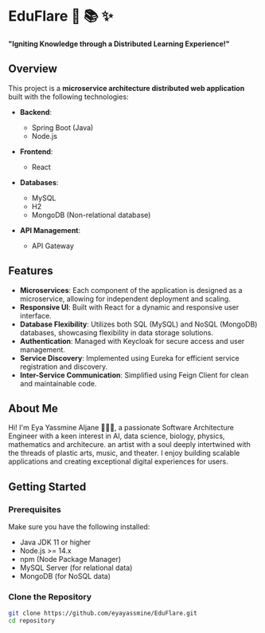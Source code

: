 # EduFlare 🔮 📚 ✨

**"Igniting Knowledge through a Distributed Learning Experience!"**

## Overview
This project is a **microservice architecture distributed web application** built with the following technologies:

- **Backend**: 
  - Spring Boot (Java)
  - Node.js

- **Frontend**: 
  - React

- **Databases**: 
  - MySQL
  - H2
  - MongoDB (Non-relational database)

- **API Management**: 
  - API Gateway

## Features

- **Microservices**: Each component of the application is designed as a microservice, allowing for independent deployment and scaling.
- **Responsive UI**: Built with React for a dynamic and responsive user interface.
- **Database Flexibility**: Utilizes both SQL (MySQL) and NoSQL (MongoDB) databases, showcasing flexibility in data storage solutions.
- **Authentication**: Managed with Keycloak for secure access and user management.
- **Service Discovery**: Implemented using Eureka for efficient service registration and discovery.
- **Inter-Service Communication**: Simplified using Feign Client for clean and maintainable code.

## About Me

Hi! I'm Eya Yassmine Aljane 🌼🌸🌿, a passionate Software Architecture Engineer with a keen interest in AI, data science, biology, physics, mathematics and architecure. an artist with a soul deeply intertwined with the threads of plastic arts, music, and theater. I enjoy building scalable applications and creating exceptional digital experiences for users.



## Getting Started

### Prerequisites

Make sure you have the following installed:

- Java JDK 11 or higher
- Node.js >= 14.x
- npm (Node Package Manager)
- MySQL Server (for relational data)
- MongoDB (for NoSQL data)

### Clone the Repository

```bash
git clone https://github.com/eyayassmine/EduFlare.git
cd repository
